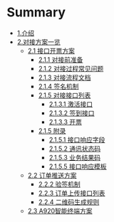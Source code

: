 # Summary
* [1.介绍](README.md)
* [2.对接方案一览](base_intro.md)
    * [2.1 接口开票方案](api/api_intro.md)
        * [2.1.1 对接前准备](bussiness.md)
        * [2.1.2 对接过程常见问题](Q&A-技术.md)
        * [2.1.3 对接流程文档](api/apiflow.md)
        * [2.1.4 签名机制](api/sign.md)
        * [2.1.5 对接接口列表]()
            * [2.1.3.1 激活接口](api/interface/activate.md)
            * [2.1.3.2 签到接口](api/interface/checkin.md)
            * [2.1.3.3 开票](api/interface/invoice_output.md)
        * [2.1.5 附录]()                 
            * [2.1.5.1 接口响应字段](api/annex/responseParams.md)
            * [2.1.5.2 通讯状态码](api/annex/responseCode.md)
            * [2.1.5.3 业务结果码](api/annex/resultCode.md)
            * [2.1.5.5 接口响应模板](api/annex/responseExample.md)
    * [2.2 订单推送方案](orderUpdate/intro.md)
        * [2.2.2 验签机制](orderUpdate/sign.md)
        * [2.2.3 订单上传接口列表](orderUpdate/interface.md)
        * [2.2.4 二维码生成规则](orderUpdate/qrcode_guide.md)
    * [2.3 A920智能终端方案](a920/a920_intro.md)